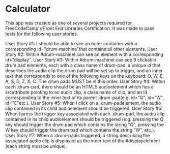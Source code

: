# Calculator

This app was created as one of several projects required for FreeCodeCamp's Front End Libraries Certification. It was made to pass 
  tests for the following user stories.

User Story #1: I should be able to see an outer container with a corresponding id="drum-machine"that contains all other elements.
User Story #2: Within #drum-machineI can see an element with a corresponding id="display".
User Story #3: Within #drum-machineI can see 9 clickable drum pad elements, each with a class name of drum-pad, a unique id that 
  describes the audio clip the drum pad will be set up to trigger, and an inner text that corresponds to one of the following keys 
  on the keyboard: Q, W, E, A, S, D, Z, X, C. The drum pads MUST be in this order.
User Story #4: Within each .drum-pad, there should be an HTML5 audioelement which has a srcattribute pointing to an audio clip, 
  a class name of clip, and an id corresponding to the inner text of its parent .drum-pad(e.g. id="Q", id="W", id="E"etc.).
User Story #5: When I click on a .drum-padelement, the audio clip contained in its child audioelement should be triggered.
User Story #6: When I press the trigger key associated with each .drum-pad, the audio clip contained in its child audioelement 
  should be triggered (e.g. pressing the Q key should trigger the drum pad which contains the string "Q", pressing the W key 
  should trigger the drum pad which contains the string "W", etc.).
User Story #7: When a .drum-padis triggered, a string describing the associated audio clip is displayed as the inner text of the 
  #displayelement (each string must be unique).

